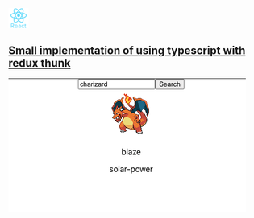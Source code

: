 <a href="https://reactjs.org/" target="_blank"> <img src="https://raw.githubusercontent.com/devicons/devicon/master/icons/react/react-original-wordmark.svg" alt="react" width="40" height="40"/> </a>
<h2><a href="#" target="_blank">Small implementation of using typescript with redux thunk</a></h2>

![](readme-img.png)

